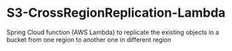 # S3-CrossRegionReplication-Lambda
Spring Cloud function (AWS Lambda) to replicate the existing objects in a bucket from one region to another one in different region
